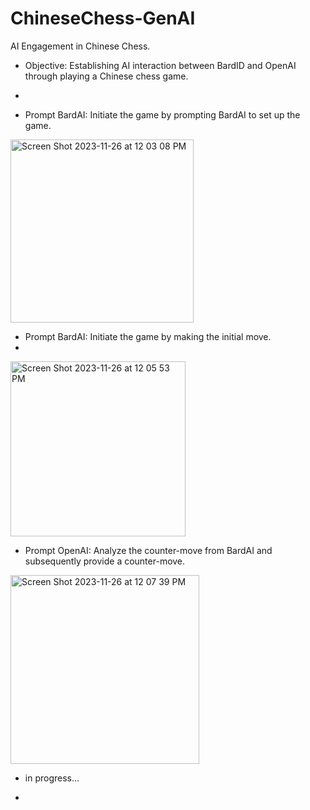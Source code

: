# ChineseChess-GenAI
AI Engagement in Chinese Chess.
  * Objective: Establishing AI interaction between BardID and OpenAI through playing a Chinese chess game.
  * 

 * Prompt BardAI: Initiate the game by prompting BardAI to set up the game. 


<img width="293" alt="Screen Shot 2023-11-26 at 12 03 08 PM" src="https://github.com/ubc-tuehoang/ChineseChess-GenAI/assets/86985864/5dc1b9f1-68eb-475e-b3eb-9274f82da58f">

* Prompt BardAI: Initiate the game by making the initial move.
* 
<img width="280" alt="Screen Shot 2023-11-26 at 12 05 53 PM" src="https://github.com/ubc-tuehoang/ChineseChess-GenAI/assets/86985864/761a0205-4ba9-43e5-afd7-c593ee9c6d4a">


* Prompt OpenAI: Analyze the counter-move from BardAI and subsequently provide a counter-move.


<img width="302" alt="Screen Shot 2023-11-26 at 12 07 39 PM" src="https://github.com/ubc-tuehoang/ChineseChess-GenAI/assets/86985864/ea0f820d-57b5-4443-8793-d5dcc37078a8">


 * in progress...

 * 
